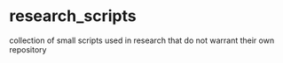 # research_scripts
collection of small scripts used in research that do not warrant their own repository
